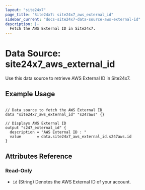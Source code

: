 ```yaml
---
layout: "site24x7"
page_title: "Site24x7: site24x7_aws_external_id"
sidebar_current: "docs-site24x7-data-source-aws-external-id"
description: |-
  Fetch the AWS External ID in Site24x7.
---
```


# Data Source: site24x7\_aws\_external\_id

Use this data source to retrieve AWS External ID in Site24x7.

## Example Usage

```hcl

// Data source to fetch the AWS External ID
data "site24x7_aws_external_id" "s247aws" {}

// Displays AWS External ID
output "s247_external_id" {
  description = "AWS External ID : "
  value       = data.site24x7_aws_external_id.s247aws.id
}

```

## Attributes Reference

### Read-Only

* `id` (String) Denotes the AWS External ID of your account.


 